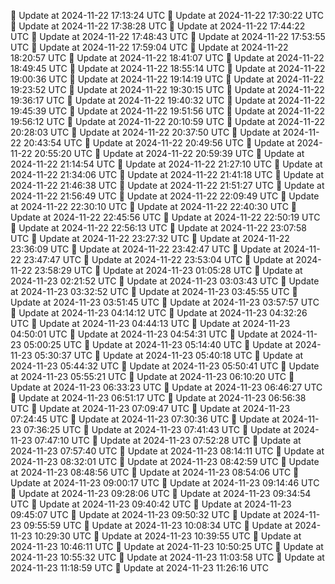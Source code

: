🔄 Update at 2024-11-22 17:13:24 UTC
🔄 Update at 2024-11-22 17:30:22 UTC
🔄 Update at 2024-11-22 17:38:28 UTC
🔄 Update at 2024-11-22 17:44:22 UTC
🔄 Update at 2024-11-22 17:48:43 UTC
🔄 Update at 2024-11-22 17:53:55 UTC
🔄 Update at 2024-11-22 17:59:04 UTC
🔄 Update at 2024-11-22 18:20:57 UTC
🔄 Update at 2024-11-22 18:41:07 UTC
🔄 Update at 2024-11-22 18:49:45 UTC
🔄 Update at 2024-11-22 18:55:14 UTC
🔄 Update at 2024-11-22 19:00:36 UTC
🔄 Update at 2024-11-22 19:14:19 UTC
🔄 Update at 2024-11-22 19:23:52 UTC
🔄 Update at 2024-11-22 19:30:15 UTC
🔄 Update at 2024-11-22 19:36:17 UTC
🔄 Update at 2024-11-22 19:40:32 UTC
🔄 Update at 2024-11-22 19:45:39 UTC
🔄 Update at 2024-11-22 19:51:56 UTC
🔄 Update at 2024-11-22 19:56:12 UTC
🔄 Update at 2024-11-22 20:10:59 UTC
🔄 Update at 2024-11-22 20:28:03 UTC
🔄 Update at 2024-11-22 20:37:50 UTC
🔄 Update at 2024-11-22 20:43:54 UTC
🔄 Update at 2024-11-22 20:49:56 UTC
🔄 Update at 2024-11-22 20:55:20 UTC
🔄 Update at 2024-11-22 20:59:39 UTC
🔄 Update at 2024-11-22 21:14:54 UTC
🔄 Update at 2024-11-22 21:27:10 UTC
🔄 Update at 2024-11-22 21:34:06 UTC
🔄 Update at 2024-11-22 21:41:18 UTC
🔄 Update at 2024-11-22 21:46:38 UTC
🔄 Update at 2024-11-22 21:51:27 UTC
🔄 Update at 2024-11-22 21:56:49 UTC
🔄 Update at 2024-11-22 22:09:49 UTC
🔄 Update at 2024-11-22 22:30:10 UTC
🔄 Update at 2024-11-22 22:40:30 UTC
🔄 Update at 2024-11-22 22:45:56 UTC
🔄 Update at 2024-11-22 22:50:19 UTC
🔄 Update at 2024-11-22 22:56:13 UTC
🔄 Update at 2024-11-22 23:07:58 UTC
🔄 Update at 2024-11-22 23:27:32 UTC
🔄 Update at 2024-11-22 23:36:09 UTC
🔄 Update at 2024-11-22 23:42:47 UTC
🔄 Update at 2024-11-22 23:47:47 UTC
🔄 Update at 2024-11-22 23:53:04 UTC
🔄 Update at 2024-11-22 23:58:29 UTC
🔄 Update at 2024-11-23 01:05:28 UTC
🔄 Update at 2024-11-23 02:21:52 UTC
🔄 Update at 2024-11-23 03:03:43 UTC
🔄 Update at 2024-11-23 03:32:52 UTC
🔄 Update at 2024-11-23 03:45:55 UTC
🔄 Update at 2024-11-23 03:51:45 UTC
🔄 Update at 2024-11-23 03:57:57 UTC
🔄 Update at 2024-11-23 04:14:12 UTC
🔄 Update at 2024-11-23 04:32:26 UTC
🔄 Update at 2024-11-23 04:44:13 UTC
🔄 Update at 2024-11-23 04:50:01 UTC
🔄 Update at 2024-11-23 04:54:31 UTC
🔄 Update at 2024-11-23 05:00:25 UTC
🔄 Update at 2024-11-23 05:14:40 UTC
🔄 Update at 2024-11-23 05:30:37 UTC
🔄 Update at 2024-11-23 05:40:18 UTC
🔄 Update at 2024-11-23 05:44:32 UTC
🔄 Update at 2024-11-23 05:50:41 UTC
🔄 Update at 2024-11-23 05:55:21 UTC
🔄 Update at 2024-11-23 06:10:20 UTC
🔄 Update at 2024-11-23 06:33:23 UTC
🔄 Update at 2024-11-23 06:46:27 UTC
🔄 Update at 2024-11-23 06:51:17 UTC
🔄 Update at 2024-11-23 06:56:38 UTC
🔄 Update at 2024-11-23 07:09:47 UTC
🔄 Update at 2024-11-23 07:24:45 UTC
🔄 Update at 2024-11-23 07:30:36 UTC
🔄 Update at 2024-11-23 07:36:25 UTC
🔄 Update at 2024-11-23 07:41:43 UTC
🔄 Update at 2024-11-23 07:47:10 UTC
🔄 Update at 2024-11-23 07:52:28 UTC
🔄 Update at 2024-11-23 07:57:40 UTC
🔄 Update at 2024-11-23 08:14:11 UTC
🔄 Update at 2024-11-23 08:32:01 UTC
🔄 Update at 2024-11-23 08:42:59 UTC
🔄 Update at 2024-11-23 08:48:56 UTC
🔄 Update at 2024-11-23 08:54:06 UTC
🔄 Update at 2024-11-23 09:00:17 UTC
🔄 Update at 2024-11-23 09:14:46 UTC
🔄 Update at 2024-11-23 09:28:06 UTC
🔄 Update at 2024-11-23 09:34:54 UTC
🔄 Update at 2024-11-23 09:40:42 UTC
🔄 Update at 2024-11-23 09:45:07 UTC
🔄 Update at 2024-11-23 09:50:32 UTC
🔄 Update at 2024-11-23 09:55:59 UTC
🔄 Update at 2024-11-23 10:08:34 UTC
🔄 Update at 2024-11-23 10:29:30 UTC
🔄 Update at 2024-11-23 10:39:55 UTC
🔄 Update at 2024-11-23 10:46:11 UTC
🔄 Update at 2024-11-23 10:50:25 UTC
🔄 Update at 2024-11-23 10:55:32 UTC
🔄 Update at 2024-11-23 11:03:58 UTC
🔄 Update at 2024-11-23 11:18:59 UTC
🔄 Update at 2024-11-23 11:26:16 UTC
